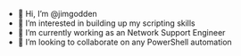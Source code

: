 - 👋 Hi, I’m @jimgodden
- 👀 I’m interested in building up my scripting skills
- 🌱 I’m currently working as an Network Support Engineer
- 💞️ I’m looking to collaborate on any PowerShell automation

<!---
jimgodden/jimgodden is a ✨ special ✨ repository because its `README.md` (this file) appears on your GitHub profile.
You can click the Preview link to take a look at your changes.
--->
